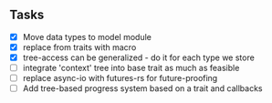 
## Tasks

* [x] Move data types to model module
* [x] replace from traits with macro
* [x] tree-access can be generalized - do it for each type we store
* [ ] integrate 'context' tree into base trait as much as feasible
* [ ] replace async-io with futures-rs for future-proofing
* [ ] Add tree-based progress system based on a trait and callbacks